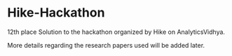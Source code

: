 # Hike-Hackathon

12th place Solution to the hackathon organized by Hike on AnalyticsVidhya.

More details regarding the research papers used will be added later.

